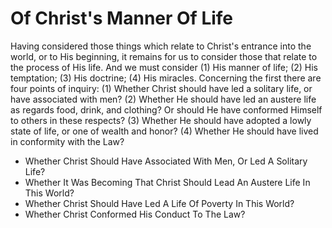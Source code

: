 # Of Christ's Manner Of Life

Having considered those things which relate to Christ's entrance into the world, or to His beginning, it remains for us to consider those that relate to the process of His life. And we must consider (1) His manner of life; (2) His temptation; (3) His doctrine; (4) His miracles.  Concerning the first there are four points of inquiry:
(1) Whether Christ should have led a solitary life, or have associated with men?
(2) Whether He should have led an austere life as regards food, drink, and clothing? Or should He have conformed Himself to others in these respects?
(3) Whether He should have adopted a lowly state of life, or one of wealth and honor?
(4) Whether He should have lived in conformity with the Law?

* Whether Christ Should Have Associated With Men, Or Led A Solitary Life?
* Whether It Was Becoming That Christ Should Lead An Austere Life In This World?
* Whether Christ Should Have Led A Life Of Poverty In This World?
* Whether Christ Conformed His Conduct To The Law?
